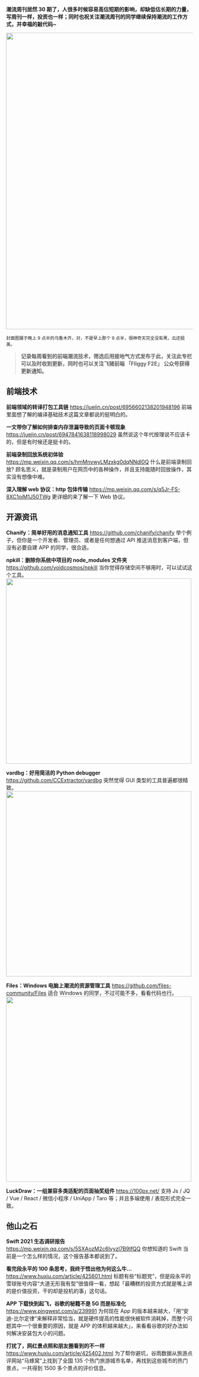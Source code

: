 **潮流周刊居然 30 期了，人很多时候容易高估短期的影响，却缺低估长期的力量，写周刊一样，投资也一样；同时也祝关注潮流周刊的同学继续保持潮流的工作方式，并幸福的敲代码~**

<img src=https://qpluspicture.oss-cn-beijing.aliyuncs.com/PbMgsh/IMG_4854.JPG width=800/>

<small>封面图摄于晚上 9 点半的乌鲁木齐，对，不是早上那个 9 点半，很神奇天完全没有黑，云还挺美。</small>

> **记录每周看到的前端潮流技术，筛选后用接地气方式发布于此，关注此专栏可以及时收到更新，同时也可以关注飞猪前端 「Fliggy F2E」 公众号获得更新通知。**

## 前端技术

**前端领域的转译打包工具链**
<https://juejin.cn/post/6956602138201948196>
前端里面想了解的编译基础技术这篇文章都说的挺明白的。

**一文带你了解如何排查内存泄漏导致的页面卡顿现象**
<https://juejin.cn/post/6947841638118998029>
虽然说这个年代按理说不应该卡的，但是有时候还是挺卡的。

**前端录制回放系统初体验**
<https://mp.weixin.qq.com/s/hmMnvwyLMzxkg0dqNNdI0Q>
什么是前端录制回放? 顾名思义，就是录制用户在网页中的各种操作，并且支持能随时回放操作，其实没有想像中难。

**深入理解 web 协议：http 包体传输**
<https://mp.weixin.qq.com/s/q5Jr-FS-8XC1ojM1J50TWg>
更详细的来了解一下 Web 协议。

## 开源资讯

**Chanify：简单好用的消息通知工具**
<https://github.com/chanify/chanify>
举个例子，但你是一个开发者、管理员、或者是任何想通过 API 推送消息到客户端，但没有必要自建 APP 的同学，很合适。

**npkill：删除你系统中项目的 node_modules 文件夹**
<https://github.com/voidcosmos/npkill>
当你觉得存储空间不够用时，可以试试这个工具。
<img src=https://qpluspicture.oss-cn-beijing.aliyuncs.com/Eg6T7T/68747470733a2f2f6e706b696c6c2e6a73266.gif width=500/>

**vardbg：好用简洁的 Python debugger**
<https://github.com/CCExtractor/vardbg>
突然觉得 GUI 类型的工具普遍都很精致。
<img src=https://qpluspicture.oss-cn-beijing.aliyuncs.com/y0i1f8/12.gif width=500/>

**Files：Windows 电脑上潮流的资源管理工具**
<https://github.com/files-community/Files>
适合 Windows 的同学，不过可能不多，看看代码也行。
<img src=https://qpluspicture.oss-cn-beijing.aliyuncs.com/9ImUKx/ANvAtu.jpg width=500/>

**LuckDraw：一组兼容多类适配的页面抽奖组件**
<https://100px.net/>
支持 Js / JQ / Vue / React / 微信小程序 / UniApp / Taro 等；并且多端使用 / 表现形式完全一致。

## 他山之石

**Swift 2021 生态调研报告**
<https://mp.weixin.qq.com/s/5SXAozM2c6Ivyzl7B9IfQQ>
你想知道的 Swift 当前是一个怎么样的情况，这个报告基本都说到了。

**看完段永平的 100 条思考，我终于悟出他为何这么牛…**
<https://www.huxiu.com/article/425601.html>
标题有些“标题党”，但是段永平的雪球账号内容“大道无形我有型”很值得一看，想起「最糟糕的投资方式就是嘴上讲的是价值投资，干的却是投机的事」这句话。

**APP 下载快到起飞，谷歌的秘籍不是 5G 而是标准化**
<https://www.pingwest.com/a/239991>
为何现在 App 的版本越来越大，「用“安迪-比尔定律”来解释非常恰当，就是硬件提高的性能很快被软件消耗掉，而整个问题其中一个很重要的原因，就是 APP 的体积越来越大」，来看看谷歌的好办法如何解决安装包大小的问题。

**打扰了，网红景点照和朋友圈看到的不一样**
<https://www.huxiu.com/article/425402.html>
为了帮你避坑，谷雨数据从旅游点评网站“马蜂窝”上找到了全国 135 个热门旅游城市名单，再找到这些城市的热门景点，一共得到 1500 多个景点的评价信息。